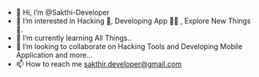 - 👋 Hi, I’m @Sakthi-Developer
- 👀 I’m interested in Hacking 🤖, Developing App 👨‍💻 , Explore New Things 🔭. 
- 🌱 I’m currently learning All Things.. 
- 💞️ I’m looking to collaborate on Hacking Tools and Developing Mobile Application and more... 
- 📫 How to reach me sakthir.developer@gmail.com

<!---
Sakthi-Developer/Sakthi-Developer is a ✨ special ✨ repository because its `README.md` (this file) appears on your GitHub profile.
You can click the Preview link to take a look at your changes.
--->
